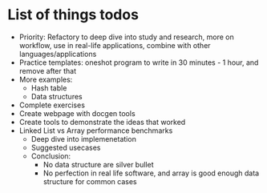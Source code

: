 # List of things todos
- Priority: Refactory to deep dive into study and research, more on workflow, use in real-life applications, combine with other languages/applications
- Practice templates: oneshot program to write in 30 minutes - 1 hour, and remove after that
- More examples: 
    - Hash table
    - Data structures
- Complete exercises
- Create webpage with docgen tools
- Create tools to demonstrate the ideas that worked
- Linked List vs Array performance benchmarks
    - Deep dive into implemenetation
    - Suggested usecases
    - Conclusion: 
        - No data structure are silver bullet
        - No perfection in real life software, and array is good enough data structure for common cases